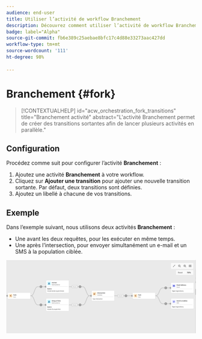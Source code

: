 ```yaml
---
audience: end-user
title: Utiliser l’activité de workflow Branchement
description: Découvrez comment utiliser l’activité de workflow Branchement.
badge: label="Alpha"
source-git-commit: fb6e389c25aebae8bfc17c4d88e33273aac427dd
workflow-type: tm+mt
source-wordcount: '111'
ht-degree: 98%

---
```



# Branchement {#fork}

>[!CONTEXTUALHELP]
>id="acw_orchestration_fork_transitions"
>title="Branchement activité"
>abstract="L&#39;activité Branchement permet de créer des transitions sortantes afin de lancer plusieurs activités en parallèle."

## Configuration

Procédez comme suit pour configurer l’activité **Branchement** :

1. Ajoutez une activité **Branchement** à votre workflow.
1. Cliquez sur **Ajouter une transition** pour ajouter une nouvelle transition sortante. Par défaut, deux transitions sont définies.
1. Ajoutez un libellé à chacune de vos transitions.

## Exemple

Dans l’exemple suivant, nous utilisons deux activités **Branchement** :

* Une avant les deux requêtes, pour les exécuter en même temps.
* Une après l’intersection, pour envoyer simultanément un e-mail et un SMS à la population ciblée.

![](../assets/workflow-fork-example.png)

